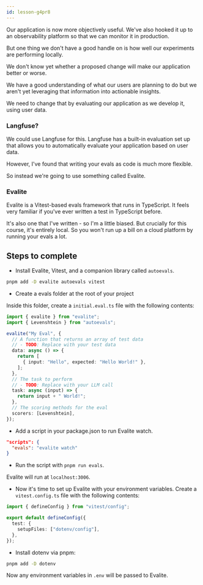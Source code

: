 ```yaml
---
id: lesson-g4pr8
---
```


Our application is now more objectively useful. We've also hooked it up to an observability platform so that we can monitor it in production.

But one thing we don't have a good handle on is how well our experiments are performing locally.

We don't know yet whether a proposed change will make our application better or worse.

We have a good understanding of what our users are planning to do but we aren't yet leveraging that information into actionable insights.

We need to change that by evaluating our application as we develop it, using user data.

### Langfuse?

We could use Langfuse for this. Langfuse has a built-in evaluation set up that allows you to automatically evaluate your application based on user data.

However, I've found that writing your evals as code is much more flexible.

So instead we're going to use something called Evalite.

### Evalite

Evalite is a Vitest-based evals framework that runs in TypeScript. It feels very familiar if you've ever written a test in TypeScript before.

It's also one that I've written - so I'm a little biased. But crucially for this course, it's entirely local. So you won't run up a bill on a cloud platform by running your evals a lot.

## Steps to complete

- Install Evalite, Vitest, and a companion library called `autoevals`.

```bash
pnpm add -D evalite autoevals vitest
```

- Create a evals folder at the root of your project

Inside this folder, create a `initial.eval.ts` file with the following contents:

```ts
import { evalite } from "evalite";
import { Levenshtein } from "autoevals";

evalite("My Eval", {
  // A function that returns an array of test data
  // - TODO: Replace with your test data
  data: async () => {
    return [
      { input: "Hello", expected: "Hello World!" },
    ];
  },
  // The task to perform
  // - TODO: Replace with your LLM call
  task: async (input) => {
    return input + " World!";
  },
  // The scoring methods for the eval
  scorers: [Levenshtein],
});
```

- Add a script in your package.json to run Evalite watch.

```json
"scripts": {
  "evals": "evalite watch"
}
```

- Run the script with `pnpm run evals`.

Evalite will run at `localhost:3006`.

- Now it's time to set up Evalite with your environment variables. Create a `vitest.config.ts` file with the following contents:

```ts
import { defineConfig } from "vitest/config";

export default defineConfig({
  test: {
    setupFiles: ["dotenv/config"],
  },
});
```

- Install dotenv via pnpm:

```bash
pnpm add -D dotenv
```

Now any environment variables in `.env` will be passed to Evalite.
